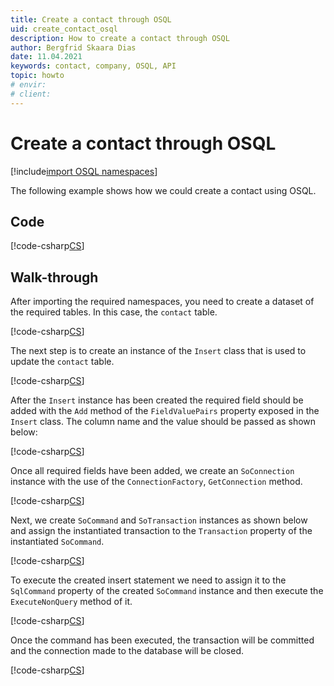 ```yaml
---
title: Create a contact through OSQL
uid: create_contact_osql
description: How to create a contact through OSQL
author: Bergfrid Skaara Dias
date: 11.04.2021
keywords: contact, company, OSQL, API
topic: howto
# envir:
# client:
---
```


# Create a contact through OSQL

[!include[import OSQL namespaces](../../../api/includes/using-osql.md)]

The following example shows how we could create a contact using OSQL.

## Code

[!code-csharp[CS](includes/create-contact-osql.cs)]

## Walk-through

After importing the required namespaces, you need to create a dataset of the required tables. In this case, the `contact` table.

[!code-csharp[CS](includes/create-contact-osql.cs?range=8)]

The next step is to create an instance of the `Insert` class that is used to update the `contact` table.

[!code-csharp[CS](includes/create-contact-osql.cs?range=11)]

After the `Insert` instance has been created the required field should be added with the `Add` method of the `FieldValuePairs` property exposed in the `Insert` class. The column name and the value should be passed as shown below:

[!code-csharp[CS](includes/create-contact-osql.cs?range=14-15)]

Once all required fields have been added, we create an `SoConnection` instance with the use of the `ConnectionFactory`, `GetConnection` method.

[!code-csharp[CS](includes/create-contact-osql.cs?range=29)]

Next, we create `SoCommand` and `SoTransaction` instances as shown below and assign the instantiated transaction to the `Transaction` property of the instantiated `SoCommand`.

[!code-csharp[CS](includes/create-contact-osql.cs?range=32-33,36-37)]

To execute the created insert statement we need to assign it to the `SqlCommand` property of the created `SoCommand` instance and then execute the `ExecuteNonQuery` method of it.

[!code-csharp[CS](includes/create-contact-osql.cs?range=40-41)]

Once the command has been executed, the transaction will be committed and the connection made to the database will be closed.

[!code-csharp[CS](includes/create-contact-osql.cs?range=44-45)]
